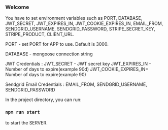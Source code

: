### Welcome

You have to set environment variables such as PORT, DATABASE, JWT_SECRET, JWT_EXPIRES_IN, JWT_COOKIE_EXPIRES_IN, EMAIL_FROM, SENDGRID_USERNAME, SENDGRID_PASSWORD, STRIPE_SECRET_KEY, STRIPE_PRODUCT, CLIENT_URL.

PORT - set PORT for APP to use. Default is 3000.

DATABASE - mongoose connection string

JWT Credentials :
JWT_SECRET - JWT secret key
JWT_EXPIRES_IN - Number of days to expire(example 90d)
JWT_COOKIE_EXPIRES_IN= Number of days to expire(example 90)

Sendgrid Email Credentials :  EMAIL_FROM, SENDGRID_USERNAME, SENDGRID_PASSWORD

In the project directory, you can run:

### `npm run start`

to start the SERVER.




